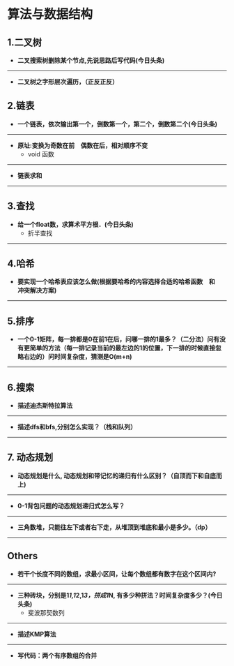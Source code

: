# 算法与数据结构

## 1.二叉树
- **二叉搜索树删除某个节点,先说思路后写代码(今日头条)**
-----------

- **二叉树之字形层次遍历，（正反正反）**
## 2.链表

- **一个链表，依次输出第一个，倒数第一个，第二个，倒数第二个(今日头条)**
-----------

- **原址:变换为奇数在前　偶数在后，相对顺序不变**
    - void 函数
-----------

- **链表求和**
-----------


## 3.查找

- **给一个float数，求算术平方根．(今日头条)**
    * 折半查找
-----------


## 4.哈希
- **要实现一个哈希表应该怎么做(根据要哈希的内容选择合适的哈希函数　和　冲突解决方案)**
-----------

## 5.排序
- **一个0-1矩阵，每一排都是0在前1在后，问哪一排的1最多？（二分法）问有没有更简单的方法（每一排记录当前的最左边的1的位置，下一排的时候直接忽略右边的）问时间复杂度，猜测是O(m+n)**
-----------

## 6.搜索
- **描述迪杰斯特拉算法**
-----------

- **描述dfs和bfs,分别怎么实现？（栈和队列）**
-----------

## 7. 动态规划
- **动态规划是什么, 动态规划和带记忆的递归有什么区别？（自顶而下和自底而上)**
-----------
- **0-1背包问题的动态规划递归式怎么写？**
-----------

- **三角数堆，只能往左下或者右下走，从堆顶到堆底和最小是多少。（dp）**
-----------
## Others
- **若干个长度不同的数组，求最小区间，让每个数组都有数字在这个区间内?**

----------

- **三种砖块，分别是1*1,1*2,1*3，拼成1*N, 有多少种拼法？时间复杂度多少？(今日头条)**
    * 斐波那契数列
-----------

- **描述KMP算法**
------------

- **写代码：两个有序数组的合并**